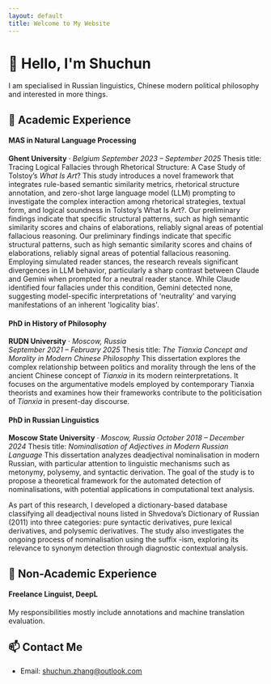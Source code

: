 ```yaml
---
layout: default
title: Welcome to My Website
---
```


# 👋 Hello, I'm Shuchun

I am specialised in Russian linguistics, Chinese modern political philosophy and interested in more things.

## 🔧 Academic Experience

#### **MAS in Natural Language Processing**
**Ghent University** · *Belgium*
*September 2023 – September 2025*
Thesis title: Tracing Logical Fallacies through Rhetorical Structure: A Case Study of  Tolstoy’s *What Is Art*?
This study introduces a novel framework that integrates rule-based semantic similarity metrics, rhetorical structure annotation, and zero-shot large language model (LLM) prompting to investigate the complex interaction among rhetorical strategies, textual form, and logical soundness in Tolstoy’s What Is Art?. Our preliminary findings indicate that specific structural patterns, such as high semantic similarity scores and chains of elaborations, reliably signal areas of potential fallacious reasoning. Our preliminary findings indicate that specific structural patterns, such as high semantic similarity scores and chains of elaborations, reliably signal areas of potential fallacious reasoning. Employing simulated reader stances, the research reveals significant divergences in LLM behavior, particularly a sharp contrast between Claude and Gemini when prompted for a neutral reader stance. While Claude identified four fallacies under this condition, Gemini detected none, suggesting model-specific interpretations of 'neutrality' and varying manifestations of an inherent 'logicality bias'.

#### **PhD in History of Philosophy**  
**RUDN University** · *Moscow, Russia*  
*September 2021 – February 2025*
Thesis title: *The Tianxia Concept and Morality in Modern Chinese Philosophy*
This dissertation explores the complex relationship between politics and morality through the lens of the ancient Chinese concept of *Tianxia* in its modern reinterpretations. It focuses on the argumentative models employed by contemporary Tianxia theorists and examines how their frameworks contribute to the politicisation of *Tianxia* in present-day discourse.

#### **PhD in Russian Linguistics**  
**Moscow State University** · *Moscow, Russia*
*October 2018 – December 2024*
Thesis title: *Nominalisation of Adjectives in Modern Russian Language*
This dissertation analyzes deadjectival nominalisation in modern Russian, with particular attention to linguistic mechanisms such as metonymy, polysemy, and syntactic derivation. The goal of the study is to propose a theoretical framework for the automated detection of nominalisations, with potential applications in computational text analysis.

As part of this research, I developed a dictionary-based database classifying all deadjectival nouns listed in Shvedova’s Dictionary of Russian (2011) into three categories: pure syntactic derivatives, pure lexical derivatives, and polysemic derivatives. The study also investigates the ongoing process of nominalisation using the suffix -ism, exploring its relevance to synonym detection through diagnostic contextual analysis.

## 🔧 Non-Academic Experience
#### **Freelance Linguist, DeepL**
My responsibilities mostly include annotations and machine translation evaluation.


## 📫 Contact Me

- Email: [shuchun.zhang@outlook.com](mailto:chun.zhang@outlook.com)
